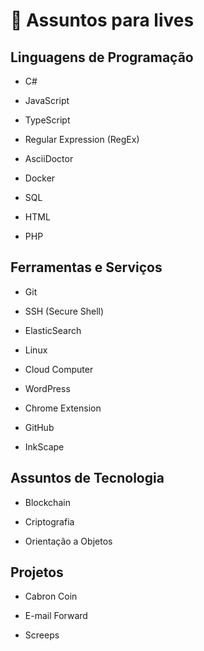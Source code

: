 # 📢 Assuntos para lives

## Linguagens de Programação

* C#

* JavaScript

* TypeScript

* Regular Expression (RegEx)

* AsciiDoctor

* Docker

* SQL

* HTML

* PHP

## Ferramentas e Serviços

* Git

* SSH (Secure Shell)

* ElasticSearch

* Linux

* Cloud Computer

* WordPress

* Chrome Extension

* GitHub

* InkScape

## Assuntos de Tecnologia

* Blockchain

* Criptografia

* Orientação a Objetos

## Projetos

* Cabron Coin

* E-mail Forward

* Screeps
